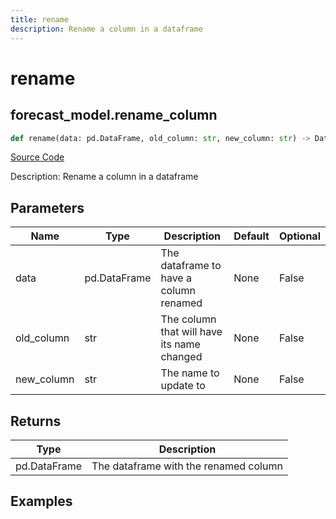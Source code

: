 ```yaml
---
title: rename
description: Rename a column in a dataframe
---
```

# rename

## forecast_model.rename_column

```python
def rename(data: pd.DataFrame, old_column: str, new_column: str) -> DataFrame:
```
[Source Code](https://github.com/OpenBB-finance/OpenBBTerminal/tree/main/openbb_terminal/forecast/forecast_model.py#L452)

Description: Rename a column in a dataframe

## Parameters

| Name | Type | Description | Default | Optional |
| ---- | ---- | ----------- | ------- | -------- |
| data | pd.DataFrame | The dataframe to have a column renamed | None | False |
| old_column | str | The column that will have its name changed | None | False |
| new_column | str | The name to update to | None | False |

## Returns

| Type | Description |
| ---- | ----------- |
| pd.DataFrame | The dataframe with the renamed column |

## Examples


